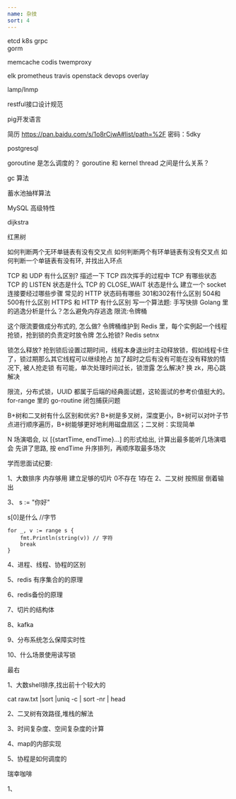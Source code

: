 ```yaml
---
name: 杂技
sort: 4
---
```


etcd
k8s
grpc  
gorm

memcache  codis  twemproxy

elk
prometheus travis 
openstack devops
overlay

lamp/lnmp

restful接口设计规范

pig开发语言


简历  https://pan.baidu.com/s/1o8rCjwA#list/path=%2F 密码：5dky


postgresql


goroutine 是怎么调度的？
goroutine 和 kernel thread 之间是什么关系？

gc 算法

蓄水池抽样算法

 MySQL 高级特性
 
 dijkstra
 
 红黑树
 
 如何判断两个无环单链表有没有交叉点
如何判断两个有环单链表有没有交叉点
如何判断一个单链表有没有环, 并找出入环点

TCP 和 UDP 有什么区别?
描述一下 TCP 四次挥手的过程中
TCP 有哪些状态
TCP 的 LISTEN 状态是什么
TCP 的 CLOSE_WAIT 状态是什么
建立一个 socket 连接要经过哪些步骤
常见的 HTTP 状态码有哪些
301和302有什么区别
504和500有什么区别
HTTPS 和 HTTP 有什么区别
写一个算法题: 手写快排
Golang 里的逃逸分析是什么？怎么避免内存逃逸
限流:令牌桶

这个限流要做成分布式的, 怎么做?
令牌桶维护到 Redis 里，每个实例起一个线程抢锁，抢到锁的负责定时放令牌
怎么抢锁?
Redis setnx

锁怎么释放?
抢到锁后设置过期时间，线程本身退出时主动释放锁，假如线程卡住了，锁过期那么其它线程可以继续抢占
加了超时之后有没有可能在没有释放的情况下, 被人抢走锁
有可能，单次处理时间过长，锁泄露
怎么解决?
换 zk，用心跳解决


限流，分布式锁，UUID 都属于后端的经典面试题，这轮面试的参考价值挺大的。
 for-range 里的 go-routine 闭包捕获问题

B+树和二叉树有什么区别和优劣?
B+树是多叉树，深度更小，B+树可以对叶子节点进行顺序遍历，B+树能够更好地利用磁盘扇区；二叉树：实现简单

 N 场演唱会, 以 [{startTime, endTime}…] 的形式给出, 计算出最多能听几场演唱会
先讲了思路, 按 endTime 升序排列，再顺序取最多场次


学而思面试纪要:

1、大数排序  内存够用 建立足够的切片 0不存在  1存在
2、二叉树 按照层 倒着输出

3、
s := "你好"

s[0]是什么 //字节

```
for _, v := range s {
	fmt.Println(string(v)) // 字符
	break
}
```


4、进程、线程、协程的区别


5、redis 有序集合的的原理

6、redis备份的原理

7、切片的结构体

8、kafka

9、分布系统怎么保障实时性


10、什么场景使用读写锁




最右

1、大数shell排序,找出前十个较大的


cat raw.txt |sort |uniq -c | sort -nr | head

2、二叉树有效路径,堆栈的解法


3、时间复杂度、空间复杂度的计算

4、map的内部实现

5、协程是如何调度的


瑞幸咖啡

1、




